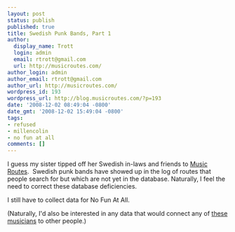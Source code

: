 ```yaml
---
layout: post
status: publish
published: true
title: Swedish Punk Bands, Part 1
author:
  display_name: Trott
  login: admin
  email: rtrott@gmail.com
  url: http://musicroutes.com/
author_login: admin
author_email: rtrott@gmail.com
author_url: http://musicroutes.com/
wordpress_id: 193
wordpress_url: http://blog.musicroutes.com/?p=193
date: '2008-12-02 08:49:04 -0800'
date_gmt: '2008-12-02 15:49:04 -0800'
tags:
- refused
- millencolin
- no fun at all
comments: []
---
```

<p>I guess my sister tipped off her Swedish in-laws and friends to <a href="http://musicroutes.com/" target="_blank">Music Routes</a>.  Swedish punk bands have showed up in the log of routes that people search for but which are not yet in the database. Naturally, I feel the need to correct these database deficiencies.</p>
<p>I still have to collect data for No Fun At All.</p>
<p>(Naturally, I'd also be interested in any data that would connect any of <a href="http://pics.yemii.com/swedish-dance-bands.html" target="_blank">these musicians</a> to other people.)</p>
